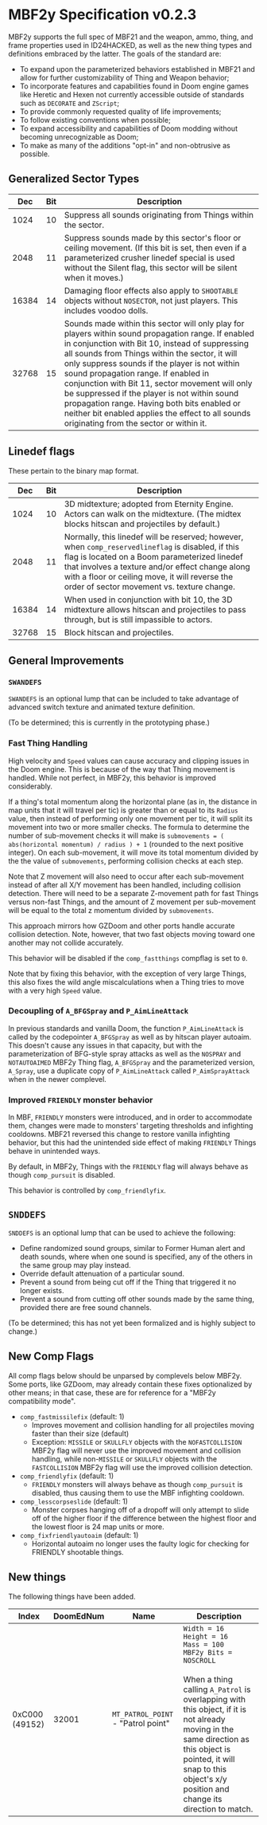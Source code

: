 # MBF2y Specification v0.2.3
MBF2y supports the full spec of MBF21 and the weapon, ammo, thing, and frame properties used in ID24HACKED, as well as the new thing types and definitions embraced by the latter. The goals of the standard are:
* To expand upon the parameterized behaviors established in MBF21 and allow for further customizability of Thing and Weapon behavior;
* To incorporate features and capabilities found in Doom engine games like Heretic and Hexen not currently accessible outside of standards such as `DECORATE` and `ZScript`;
* To provide commonly requested quality of life improvements;
* To follow existing conventions when possible;
* To expand accessibility and capabilities of Doom modding without becoming unrecognizable as Doom;
* To make as many of the additions "opt-in" and non-obtrusive as possible.

## Generalized Sector Types

| Dec   | Bit | Description                                                                                                                                                                                                                                                                                                                                                                                                                                                                                                                                        |
|-------|-----|----------------------------------------------------------------------------------------------------------------------------------------------------------------------------------------------------------------------------------------------------------------------------------------------------------------------------------------------------------------------------------------------------------------------------------------------------------------------------------------------------------------------------------------------------|
| 1024  | 10  | Suppress all sounds originating from Things within the sector.                                                                                                                                                                                                                                                                                                                                                                                                                                                                                     |
| 2048  | 11  | Suppress sounds made by this sector's floor or ceiling movement. (If this bit is set, then even if a parameterized crusher linedef special is used without the Silent flag, this sector will be silent when it moves.)                                                                                                                                                                                                                                                                                                                             |
| 16384 | 14  | Damaging floor effects also apply to `SHOOTABLE` objects without `NOSECTOR`, not just players. This includes voodoo dolls.                                                                                                                                                                                                                                                                                                                                                                                                                         |
| 32768 | 15  | Sounds made within this sector will only play for players within sound propagation range. If enabled in conjunction with Bit 10, instead of suppressing all sounds from Things within the sector, it will only suppress sounds if the player is not within sound propagation range. If enabled in conjunction with Bit 11, sector movement will only be suppressed if the player is not within sound propagation range. Having both bits enabled or neither bit enabled applies the effect to all sounds originating from the sector or within it. |


## Linedef flags

These pertain to the binary map format.

| Dec   | Bit | Description                                                                                                                                                                                                                                                                                           |
|-------|-----|-------------------------------------------------------------------------------------------------------------------------------------------------------------------------------------------------------------------------------------------------------------------------------------------------------|
| 1024  | 10  | 3D midtexture; adopted from Eternity Engine. Actors can walk on the midtexture. (The midtex blocks hitscan and projectiles by default.)                                                                                                                                                               |
| 2048  | 11  | Normally, this linedef will be reserved; however, when `comp_reservedlineflag` is disabled, if this flag is located on a Boom parameterized linedef that involves a texture and/or effect change along with a floor or ceiling move, it will reverse the order of sector movement vs. texture change. |
| 16384 | 14  | When used in conjunction with bit 10, the 3D midtexture allows hitscan and projectiles to pass through, but is still impassible to actors.                                                                                                                                                            |
| 32768 | 15  | Block hitscan and projectiles.                                                                                                                                                                                                                                                                        |



## General Improvements

### `SWANDEFS`

`SWANDEFS` is an optional lump that can be included to take advantage of advanced switch texture and animated texture definition.

(To be determined; this is currently in the prototyping phase.)

### Fast Thing Handling

High velocity and `Speed` values can cause accuracy and clipping issues in the Doom engine. This is because of the way that Thing movement is handled. While not perfect, in MBF2y, this behavior is improved considerably.

If a thing's total momentum along the horizontal plane (as in, the distance in map units that it will travel per tic) is greater than or equal to its `Radius` value, then instead of performing only one movement per tic, it will split its movement into two or more smaller checks. The formula to determine the number of sub-movement checks it will make is `submovements = ( abs(horizontal momentum) / radius ) + 1` (rounded to the next positive integer). On each sub-movement, it will move its total momentum divided by the the value of `submovements`, performing collision checks at each step.

Note that Z movement will also need to occur after each sub-movement instead of after all X/Y movement has been handled, including collision detection. There will need to be a separate Z-movement path for fast Things versus non-fast Things, and the amount of Z movement per sub-movement will be equal to the total z momentum divided by `submovements`.

This approach mirrors how GZDoom and other ports handle accurate collision detection. Note, however, that two fast objects moving toward one another may not collide accurately.

This behavior will be disabled if the `comp_fastthings` compflag is set to `0`.

Note that by fixing this behavior, with the exception of very large Things, this also fixes the wild angle miscalculations when a Thing tries to move with a very high `Speed` value.

### Decoupling of `A_BFGSpray` and `P_AimLineAttack`

In previous standards and vanilla Doom, the function `P_AimLineAttack` is called by the codepointer `A_BFGSpray` as well as by hitscan player autoaim. This doesn't cause any issues in that capacity, but with the parameterization of BFG-style spray attacks as well as the `NOSPRAY` and `NOTAUTOAIMED` MBF2y Thing flag, `A_BFGSpray` and the parameterized version, `A_Spray`, use a duplicate copy of `P_AimLineAttack` called `P_AimSprayAttack` when in the newer complevel.

### Improved `FRIENDLY` monster behavior

In MBF, `FRIENDLY` monsters were introduced, and in order to accommodate them, changes were made to monsters' targeting thresholds and infighting cooldowns. MBF21 reversed this change to restore vanilla infighting behavior, but this had the unintended side effect of making `FRIENDLY` Things behave in unintended ways.

By default, in MBF2y, Things with the `FRIENDLY` flag will always behave as though `comp_pursuit` is disabled.

This behavior is controlled by `comp_friendlyfix`.

## `SNDDEFS`

`SNDDEFS` is an optional lump that can be used to achieve the following:
* Define randomized sound groups, similar to Former Human alert and death sounds, where when one sound is specified, any of the others in the same group may play instead.
* Override default attenuation of a particular sound.
* Prevent a sound from being cut off if the Thing that triggered it no longer exists.
* Prevent a sound from cutting off other sounds made by the same thing, provided there are free sound channels.

(To be determined; this has not yet been formalized and is highly subject to change.)

## New Comp Flags

All comp flags below should be unparsed by complevels below MBF2y. Some ports, like GZDoom, may already contain these fixes optionalized by other means; in that case, these are for reference for a "MBF2y compatibility mode".

* `comp_fastmissilefix` (default: 1)
    * Improves movement and collision handling for all projectiles moving faster than their size (default)
    * Exception: `MISSILE` or `SKULLFLY` objects with the `NOFASTCOLLISION` MBF2y flag will never use the improved movement and collision handling, while non-`MISSILE` or `SKULLFLY` objects with the `FASTCOLLISION` MBF2y flag will use the improved collision detection.
* `comp_friendlyfix` (default: 1)
    * `FRIENDLY` monsters will always behave as though `comp_pursuit` is disabled, thus causing them to use the MBF infighting cooldown.
* `comp_lesscorpseslide` (default: 1)
    * Monster corpses hanging off of a dropoff will only attempt to slide off of the higher floor if the difference between the highest floor and the lowest floor is 24 map units or more.
* `comp_fixfriendlyautoaim` (default: 1)
    * Horizontal autoaim no longer uses the faulty logic for checking for FRIENDLY shootable things.

## New things
The following things have been added.

| Index          | DoomEdNum | Name                               | Description                                                                                                                                                                                                                                                                                             |
|----------------|-----------|------------------------------------|-------------------------------------------------------------------------------------------------------------------------------------------------------------------------------------------------------------------------------------------------------------------------------------------------------------|
| 0xC000 (49152) | 32001     | `MT_PATROL_POINT` - "Patrol point" | `Width = 16`<br>`Height = 16`<br>`Mass = 100`<br>`MBF2y Bits = NOSCROLL`<br><br>When a thing calling `A_Patrol` is overlapping with this object, if it is not already moving in the same direction as this object is pointed, it will snap to this object's x/y position and change its direction to match. |
